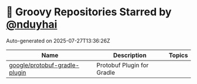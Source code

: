 # 🌟 Groovy Repositories Starred by [@nduyhai](https://github.com/nduyhai)

Auto-generated on 2025-07-27T13:36:26Z

| Name | Description | Topics |
|------|-------------|-------|
| [google/protobuf-gradle-plugin](https://github.com/google/protobuf-gradle-plugin) | Protobuf Plugin for Gradle |  |
